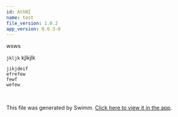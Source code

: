 ```yaml
---
id: AthNI
name: test
file_version: 1.0.2
app_version: 0.6.3-0
---
```


wsws

`jkljk` kjlkjlk

```
jikjdeif
efrefew
fewf
wefew
```

<br/>

This file was generated by Swimm. [Click here to view it in the app](http://localhost:5000/#/repos/Z2l0aHViJTNBJTNBc3ItZXh0ZW5zaW9uJTNBJTNBZG91ZWs=/docs/AthNI).